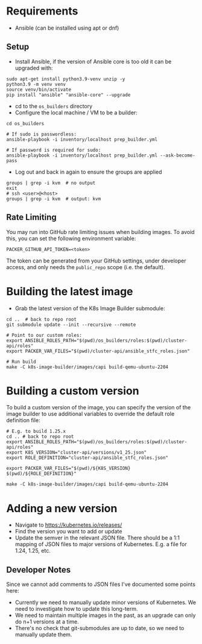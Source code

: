 Requirements
============

- Ansible (can be installed using apt or dnf)

Setup
-----

- Install Ansible, if the version of Ansible core is too old it can be upgraded with:

```shell
sudo apt-get install python3.9-venv unzip -y
python3.9 -m venv venv
source venv/bin/activate
pip install "ansible" "ansible-core" --upgrade
```

- cd to the `os_builders` directory
- Configure the local machine / VM to be a builder:

```shell
cd os_builders

# If sudo is passwordless:
ansible-playbook -i inventory/localhost prep_builder.yml

# If password is required for sudo:
ansible-playbook -i inventory/localhost prep_builder.yml --ask-become-pass
```
- Log out and back in again to ensure the groups are applied
```shell
groups | grep -i kvm  # no output
exit
# ssh <user>@<host>
groups | grep -i kvm  # output: kvm
```

Rate Limiting
-------------

You may run into GitHub rate limiting issues when building images. To avoid this, you can set the following environment variable:

`PACKER_GITHUB_API_TOKEN=<token>`

The token can be generated from your GitHub settings, under developer access, and only needs the `public_repo` scope (i.e. the default).

Building the latest image
=========================

- Grab the latest version of the K8s Image Builder submodule:

```shell
cd ..  # back to repo root
git submodule update --init --recursive --remote

# Point to our custom roles:
export ANSIBLE_ROLES_PATH="$(pwd)/os_builders/roles:$(pwd)/cluster-api/roles"
export PACKER_VAR_FILES="$(pwd)/cluster-api/ansible_stfc_roles.json"

# Run build
make -C k8s-image-builder/images/capi build-qemu-ubuntu-2204
```

Building a custom version
=========================

To build a custom version of the image, you can specify the version of the image builder to use additional variables to override the default role definition file:

```shell
# E.g. to build 1.25.x
cd .. # back to repo root
export ANSIBLE_ROLES_PATH="$(pwd)/os_builders/roles:$(pwd)/cluster-api/roles"
export K8S_VERSION="cluster-api/versions/v1_25.json"
export ROLE_DEFINITION="cluster-api/ansible_stfc_roles.json"

export PACKER_VAR_FILES="$(pwd)/${K8S_VERSION} $(pwd)/${ROLE_DEFINITION}"

make -C k8s-image-builder/images/capi build-qemu-ubuntu-2204
```

Adding a new version
====================
- Navigate to https://kubernetes.io/releases/
- Find the version you want to add or update
- Update the semver in the relevant JSON file. There should be a 1:1 mapping of
JSON files to major versions of Kubernetes. E.g. a file for 1.24, 1.25, etc.


Developer Notes
---------------
Since we cannot add comments to JSON files I've documented some points here:

- Currently we need to manually update minor versions of Kubernetes. We need to investigate how to update this long-term.
- We need to maintain multiple images in the past, as an upgrade can only do n+1 versions at a time.
- There's no check that git-submodules are up to date, so we need to manually update them.

